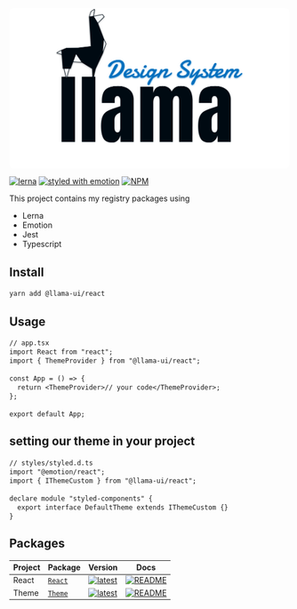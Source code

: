 <p style="background: #fff; border-radius: 8px;" align="center">
  <img src="logos/logo-llama-ds.png" alt="llama logo" width="340" />
</p>

[![lerna](https://img.shields.io/badge/maintained%20with-lerna-cc00ff.svg)](https://lerna.js.org/)
[![styled with emotion](https://img.shields.io/badge/styled_with-emotion-ff69b4.svg)](https://github.com/emotion-js/emotion)
[![NPM](https://img.shields.io/npm/v/@llama-ui/react?color=%23eee111&label=version)](https://www.npmjs.com/package/@llama-ui/react)

This project contains my registry packages using

- Lerna
- Emotion
- Jest
- Typescript

## Install

```bash
yarn add @llama-ui/react
```

## Usage

```tsx
// app.tsx
import React from "react";
import { ThemeProvider } from "@llama-ui/react";

const App = () => {
  return <ThemeProvider>// your code</ThemeProvider>;
};

export default App;
```

## setting our theme in your project

```tsx
// styles/styled.d.ts
import "@emotion/react";
import { IThemeCustom } from "@llama-ui/react";

declare module "styled-components" {
  export interface DefaultTheme extends IThemeCustom {}
}
```

## Packages

| Project | Package                                              | Version                                                                                                         | Docs                                                                                            |
| ------- | ---------------------------------------------------- | --------------------------------------------------------------------------------------------------------------- | ----------------------------------------------------------------------------------------------- |
| React   | [`React`](https://npmjs.com/package/@llama-ui/react) | [![latest](https://img.shields.io/npm/v/@llama-ui/react/latest.svg)](https://npmjs.com/package/@llama-ui/react) | [![README](https://img.shields.io/badge/README--@llama-ui/react.svg)](packages/React/README.md) |
| Theme   | [`Theme`](https://npmjs.com/package/@llama-ui/theme) | [![latest](https://img.shields.io/npm/v/@llama-ui/theme/latest.svg)](https://npmjs.com/package/@llama-ui/theme) | [![README](https://img.shields.io/badge/README--@llama-ui/theme.svg)](packages/Theme/README.md) |
